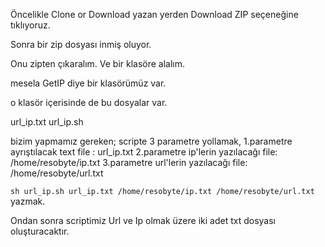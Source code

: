 Öncelikle 
Clone or Download yazan yerden Download ZIP seçeneğine tıklıyoruz.

Sonra bir zip dosyası inmiş oluyor. 

Onu zipten çıkaralım. Ve bir klasöre alalım.

mesela GetIP diye bir klasörümüz var.

o klasör içerisinde de bu dosyalar var.

url_ip.txt
url_ip.sh

bizim yapmamız gereken;
scripte 3 parametre yollamak,
1.parametre ayrıştılacak text file : url_ip.txt
2.parametre ip'lerin yazılacağı file: /home/resobyte/ip.txt
3.parametre url'lerin yazılacağı file: /home/resobyte/url.txt

```sh url_ip.sh url_ip.txt /home/resobyte/ip.txt /home/resobyte/url.txt``` yazmak.

Ondan sonra scriptimiz Url ve Ip olmak üzere iki adet txt dosyası oluşturacaktır.
